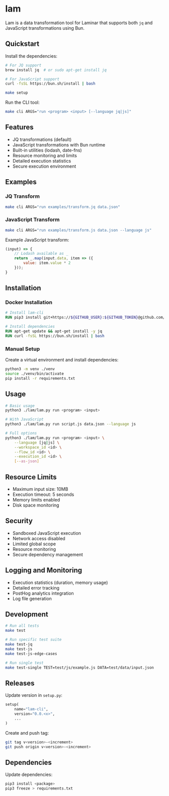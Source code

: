 # lam
Lam is a data transformation tool for Laminar that supports both `jq` and JavaScript transformations using Bun.

## Quickstart
Install the dependencies:
```bash
# For JQ support
brew install jq  # or sudo apt-get install jq

# For JavaScript support
curl -fsSL https://bun.sh/install | bash

make setup
```

Run the CLI tool:
```bash
make cli ARGS="run <program> <input> [--language jq|js]"
```

## Features
- JQ transformations (default)
- JavaScript transformations with Bun runtime
- Built-in utilities (lodash, date-fns)
- Resource monitoring and limits
- Detailed execution statistics
- Secure execution environment

## Examples

### JQ Transform
```bash
make cli ARGS="run examples/transform.jq data.json"
```

### JavaScript Transform
```bash
make cli ARGS="run examples/transform.js data.json --language js"
```

Example JavaScript transform:
```javascript
(input) => {
    // Lodash available as _
    return _.map(input.data, item => ({
        value: item.value * 2
    }));
}
```

## Installation

### Docker Installation
```dockerfile
# Install lam-cli
RUN pip3 install git+https://${GITHUB_USER}:${GITHUB_TOKEN}@github.com/user/project.git@{version}

# Install dependencies
RUN apt-get update && apt-get install -y jq
RUN curl -fsSL https://bun.sh/install | bash
```

### Manual Setup
Create a virtual environment and install dependencies:
```bash
python3 -m venv ./venv
source ./venv/bin/activate
pip install -r requirements.txt
```

## Usage
```bash
# Basic usage
python3 ./lam/lam.py run <program> <input>

# With JavaScript
python3 ./lam/lam.py run script.js data.json --language js

# Full options
python3 ./lam/lam.py run <program> <input> \
    --language [jq|js] \
    --workspace_id <id> \
    --flow_id <id> \
    --execution_id <id> \
    [--as-json]
```

## Resource Limits
- Maximum input size: 10MB
- Execution timeout: 5 seconds
- Memory limits enabled
- Disk space monitoring

## Security
- Sandboxed JavaScript execution
- Network access disabled
- Limited global scope
- Resource monitoring
- Secure dependency management

## Logging and Monitoring
- Execution statistics (duration, memory usage)
- Detailed error tracking
- PostHog analytics integration
- Log file generation

## Development
```bash
# Run all tests
make test

# Run specific test suite
make test-jq
make test-js
make test-js-edge-cases

# Run single test
make test-single TEST=test/js/example.js DATA=test/data/input.json
```

## Releases
Update version in `setup.py`:
```python
setup(
    name="lam-cli",
    version="0.0.<x>",
    ...
)
```

Create and push tag:
```bash
git tag v<version>-<increment>
git push origin v<version>-<increment>
```

## Dependencies
Update dependencies:
```bash
pip3 install <package>
pip3 freeze > requirements.txt
```